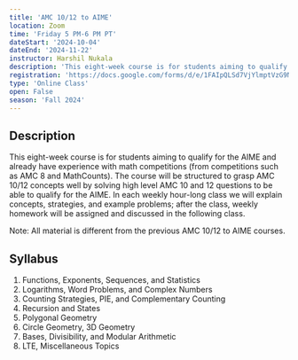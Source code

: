 ```yaml
---
title: 'AMC 10/12 to AIME'
location: Zoom
time: 'Friday 5 PM-6 PM PT'
dateStart: '2024-10-04'
dateEnd: '2024-11-22'
instructor: Harshil Nukala
description: 'This eight-week course is for students aiming to qualify for the AIME and already have experience with math competitions (from competitions such as AMC 8 and MathCounts).'
registration: 'https://docs.google.com/forms/d/e/1FAIpQLSd7VjYlmptVzG9NPcHDARQPZtHlyUAOb2GSkFTb7wtkrm2nHw/viewform?usp=sharing'
type: 'Online Class'
open: False
season: 'Fall 2024'
---
```


## Description

This eight-week course is for students aiming to qualify for the AIME and already have experience with math competitions (from competitions such as AMC 8 and MathCounts). The course will be structured to grasp AMC 10/12 concepts well by solving high level AMC 10 and 12 questions to be able to qualify for the AIME. In each weekly hour-long class we will explain concepts, strategies, and example problems; after the class, weekly homework will be assigned and discussed in the following class.

Note: All material is different from the previous AMC 10/12 to AIME courses.

## Syllabus

1. Functions, Exponents, Sequences, and Statistics
2. Logarithms, Word Problems, and Complex Numbers
3. Counting Strategies, PIE, and Complementary Counting
4. Recursion and States
5. Polygonal Geometry
6. Circle Geometry, 3D Geometry
7. Bases, Divisibility, and Modular Arithmetic
8. LTE, Miscellaneous Topics
